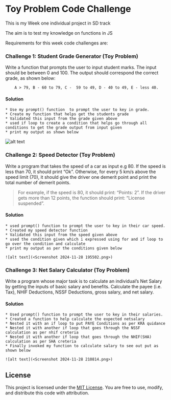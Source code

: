# Toy Problem Code Challenge
This is my Week one individual project in SD track

The aim is to test my knowledge on functions in JS 

Requirements for this week code challenges are:

### Challenge 1: Student Grade Generator (Toy Problem)

Write a function that prompts the user to input student marks. The input should be between 0 and 100. The output should correspond the correct grade, as shown below: 

        A > 79, B - 60 to 79, C -  59 to 49, D - 40 to 49, E - less 40.

#### Solution
    * Use my prompt() function  to prompt the user to key in grade.
    * Create my function that helps get the students grade
    * Validated this input from the grade given above
    * used if loop to create a condition that helps go through all conditions to get the grade output from input given
    * print my output as shown below

![alt text](<Screenshot 2024-11-28 200906.png>)

 

### Challenge 2: Speed Detector (Toy Problem)

Write a program that takes the speed of a car as input e.g 80. If the speed is less than 70, it should print “Ok”. Otherwise, for every 5 km/s above the speed limit (70), it should give the driver one demerit point and print the total number of demerit points.

   > For example, if the speed is 80, it should print: “Points: 2”. If the driver gets more than 12 points, the function should print: “License suspended”.

 #### Solution
    * used prompt() function to prompt the user to key in their car speed.
    * Created my speed detector function
    * Validated this input from the speed given above
    * used the condition given which i expressed using for and if loop to go over the condition and calculate
    * print my output as per the conditions given below

    ![alt text](<Screenshot 2024-11-28 195502.png>)

### Challenge 3: Net Salary Calculator (Toy Problem)

Write a program whose major task is to calculate an individual’s Net Salary by getting the inputs of basic salary and benefits. Calculate the payee (i.e. Tax), NHIF Deductions, NSSF Deductions, gross salary, and net salary. 

#### Solution
    * Used prompt() function to prompt the user to key in their salaries.
    * Created a function to help calculate the expected netsalary
    * Nested it with an if loop to put PAYE Conditions as per KRA quidance
    * Nested it with another if loop that goes through the NSSF calculation as per nhif creteria
    * Nested it with another if loop that goes through the NHIF(SHA) calculation as per SHA creteria 
    * Finally invoked my function to calculate salary to see out put as shown below

    ![alt text](<Screenshot 2024-11-28 210814.png>)

## License
This project is licensed under the [MIT License](LICENSE). You are free to use, modify, and distribute this code with attribution.